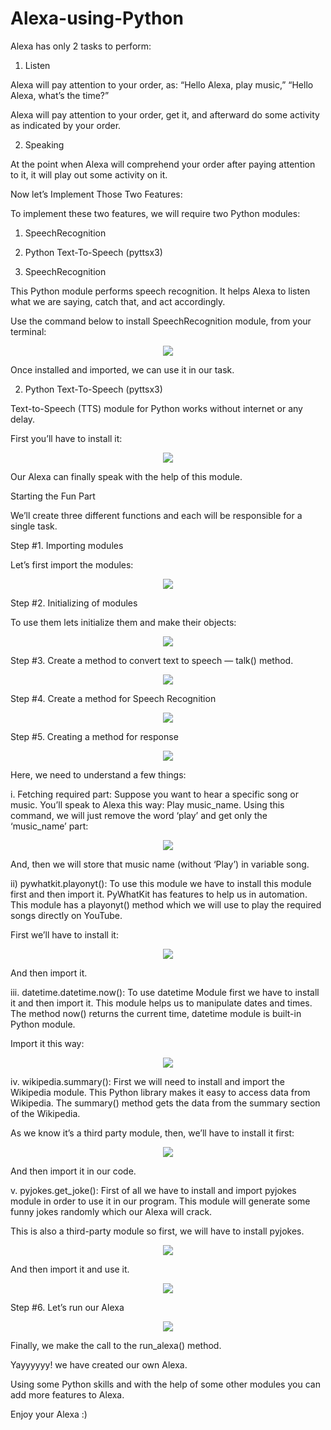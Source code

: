 # Alexa-using-Python
Alexa has only 2 tasks to perform:

1. Listen

Alexa will pay attention to your order, as: “Hello Alexa, play music,” “Hello Alexa, what’s the time?”

Alexa will pay attention to your order, get it, and afterward do some activity as indicated by your order.

2. Speaking

At the point when Alexa will comprehend your order after paying attention to it, it will play out some activity on it.

Now let’s Implement Those Two Features:

To implement these two features, we will require two Python modules:

1. SpeechRecognition

2. Python Text-To-Speech (pyttsx3)

1. SpeechRecognition

This Python module performs speech recognition. It helps Alexa to listen what we are saying, catch that, and act accordingly.

Use the command below to install SpeechRecognition module, from your terminal:
<p align="center"><img src="https://miro.medium.com/v2/resize:fit:828/format:webp/1*4wp17O36fTlphSWLIVPPpA.png"/></p>

Once installed and imported, we can use it in our task.

2. Python Text-To-Speech (pyttsx3)

Text-to-Speech (TTS) module for Python works without internet or any delay.

First you’ll have to install it:
<p align="center"><img src="https://miro.medium.com/v2/resize:fit:828/format:webp/1*X03ut_qK6Gkyy9DMzwOPhw.png"/></p>

Our Alexa can finally speak with the help of this module.

Starting the Fun Part

We’ll create three different functions and each will be responsible for a single task.

Step #1. Importing modules

Let’s first import the modules:
<p align="center"><img src="https://miro.medium.com/v2/resize:fit:640/format:webp/1*fY_pkGhPlxOYr7RDG7gomA.png"/></p>

Step #2. Initializing of modules

To use them lets initialize them and make their objects:
<p align="center"><img src="https://miro.medium.com/v2/resize:fit:828/format:webp/1*vKEnGf7_GMbUaph-oQAcTQ.png"/></p>

Step #3. Create a method to convert text to speech — talk() method.
<p align="center"><img src="https://miro.medium.com/v2/resize:fit:720/format:webp/1*Hq8Eyk6f-9jevevY0tHiKw.png"/></p>

Step #4. Create a method for Speech Recognition
<p align="center"><img src="https://miro.medium.com/v2/resize:fit:1100/format:webp/1*NCRmZMrnPZYxbeu4vvrn9w.png"/></p>

Step #5. Creating a method for response
<p align="center"><img src="https://miro.medium.com/v2/resize:fit:786/format:webp/1*3SV6hAblRaqsRGsjCu58OA.png"/></p>

Here, we need to understand a few things:

i. Fetching required part: Suppose you want to hear a specific song or music. You’ll speak to Alexa this way: Play music_name. Using this command, we will just remove the word ‘play’ and get only the ‘music_name’ part:
<p align="center"><img src="https://miro.medium.com/v2/resize:fit:592/format:webp/1*JxO2XGNst3EpP5tu6jer-w.png"/></p>

And, then we will store that music name (without ‘Play’) in variable song.

ii) pywhatkit.playonyt(): To use this module we have to install this module first and then import it. PyWhatKit has features to help us in automation. This module has a playonyt() method which we will use to play the required songs directly on YouTube.

First we’ll have to install it:
<p align="center"><img src="https://miro.medium.com/v2/resize:fit:828/format:webp/1*1dJpMxJyAmJhFh5Ht-GTKQ.png"/></p>

And then import it.

iii. datetime.datetime.now(): To use datetime Module first we have to install it and then import it. This module helps us to manipulate dates and times. The method now() returns the current time, datetime module is built-in Python module.

Import it this way:
<p align="center"><img src="https://miro.medium.com/v2/resize:fit:272/format:webp/1*bhoGW-Rf23petW7Vi6u3Gg.pngg"/></p>

iv. wikipedia.summary(): First we will need to install and import the Wikipedia module. This Python library makes it easy to access data from Wikipedia. The summary() method gets the data from the summary section of the Wikipedia.

As we know it’s a third party module, then, we’ll have to install it first:
<p align="center"><img src="https://miro.medium.com/v2/resize:fit:828/format:webp/1*NM6-aY_dcYdQ4hN117NgbQ.png"/></p>

And then import it in our code.

v. pyjokes.get_joke(): First of all we have to install and import pyjokes module in order to use it in our program. This module will generate some funny jokes randomly which our Alexa will crack.

This is also a third-party module so first, we will have to install pyjokes.
<p align="center"><img src="https://miro.medium.com/v2/resize:fit:786/format:webp/1*L5pYFtoLVIYTHkEZUa62yQ.png"/></p>

And then import it and use it.
<p align="center"><img src="https://miro.medium.com/v2/resize:fit:828/format:webp/1*uIhq2jMRxwRzSwdwXQ3C7g.png"/></p>

Step #6. Let’s run our Alexa
<p align="center"><img src="https://miro.medium.com/v2/resize:fit:614/format:webp/1*98BehAB5YXuCT8aWAvsszA.png"/></p>

Finally, we make the call to the run_alexa() method.

Yayyyyyy! we have created our own Alexa.

Using some Python skills and with the help of some other modules you can add more features to Alexa.

Enjoy your Alexa :)
